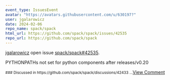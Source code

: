 ```yaml
---
event_type: IssuesEvent
avatar: "https://avatars.githubusercontent.com/u/630197?"
user: jgalarowicz
date: 2024-02-06
repo_name: spack/spack
html_url: https://github.com/spack/spack/issues/42535
repo_url: https://github.com/spack/spack
---
```


<a href='https://github.com/jgalarowicz' target='_blank'>jgalarowicz</a> open issue <a href='https://github.com/spack/spack/issues/42535' target='_blank'>spack/spack#42535</a>.

<p>PYTHONPATHs not set for python components after releases/v0.20</p><small>### Discussed in https://github.com/spack/spack/discussions/42433...</small><a href='https://github.com/spack/spack/issues/42535' target='_blank'>View Comment</a>